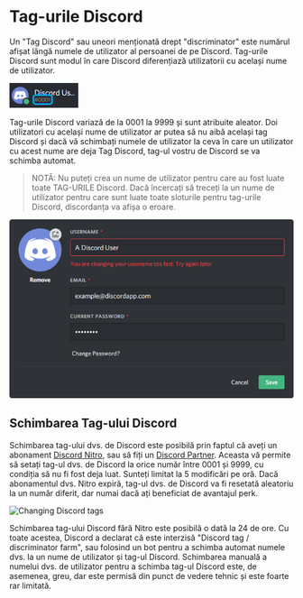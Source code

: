 <!-- TITLE: Tag-urile Discord -->
<!-- SUBTITLE: Informații despre tag-urile Discord -->

# Tag-urile Discord
Un "Tag Discord" sau uneori menționată drept "discriminator" este numărul afișat lângă numele de utilizator al persoanei de pe Discord. Tag-urile Discord sunt modul în care Discord diferențiază utilizatorii cu același nume de utilizator.

![Discord tag Example](/uploads/discriminator-example.png "Discord tag Example")

Tag-urile Discord variază de la 0001 la 9999 și sunt atribuite aleator. Doi utilizatori cu același nume de utilizator ar putea să nu aibă același tag Discord și dacă vă schimbați numele de utilizator la ceva în care un utilizator cu acest nume are deja Tag Discord, tag-ul vostru de Discord se va schimba automat.

> NOTĂ: Nu puteți crea un nume de utilizator pentru care au fost luate toate TAG-URILE Discord. Dacă încercați să treceți la un nume de utilizator pentru care sunt luate toate sloturile pentru tag-urile Discord, discordanța va afișa o eroare.

![Usernamechange](/uploads/discriminator/usernamechange.png "Usernamechange")

## Schimbarea Tag-ului Discord
Schimbarea tag-ului dvs. de Discord este posibilă prin faptul că aveți un abonament [Discord Nitro](/nitro), sau să fiți un [Discord Partner](/partner). Aceasta vă permite să setați tag-ul dvs. de Discord la orice număr între 0001 și 9999, cu condiția să nu fi fost deja luat. Sunteți limitat la 5 modificări pe oră. Dacă abonamentul dvs. Nitro expiră, tag-ul dvs. de Discord va fi resetată aleatoriu la un număr diferit, dar numai dacă ați beneficiat de avantajul perk.

![Changing Discord tags](https://i.imgur.com/SuxuNHe.png "Changing Discord tags")

Schimbarea tag-ului Discord fără Nitro este posibilă o dată la 24 de ore. Cu toate acestea, Discord a declarat că este interzisă "Discord tag / discriminator farm", sau folosind un bot pentru a schimba automat numele dvs. la un nume de utilizator și tag-ul Discord. Schimbarea manuală a numelui dvs. de utilizator pentru a schimba tag-ul Discord este, de asemenea, greu, dar este permisă din punct de vedere tehnic și este foarte rar limitată.